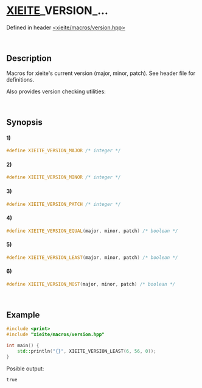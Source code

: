 # [XIEITE](../../macros.md)\_VERSION\_...
Defined in header [<xieite/macros/version.hpp>](../../../include/xieite/macros/version.hpp)

&nbsp;

## Description
Macros for xieite's current version (major, minor, patch). See header file for definitions.

Also provides version checking utilities:

&nbsp;

## Synopsis
#### 1)
```cpp
#define XIEITE_VERSION_MAJOR /* integer */
```
#### 2)
```cpp
#define XIEITE_VERSION_MINOR /* integer */
```
#### 3)
```cpp
#define XIEITE_VERSION_PATCH /* integer */
```
#### 4)
```cpp
#define XIEITE_VERSION_EQUAL(major, minor, patch) /* boolean */
```
#### 5)
```cpp
#define XIEITE_VERSION_LEAST(major, minor, patch) /* boolean */
```
#### 6)
```cpp
#define XIEITE_VERSION_MOST(major, minor, patch) /* boolean */
```

&nbsp;

## Example
```cpp
#include <print>
#include "xieite/macros/version.hpp"

int main() {
    std::println("{}", XIEITE_VERSION_LEAST(6, 56, 0));
}
```
Posible output:
```
true
```
